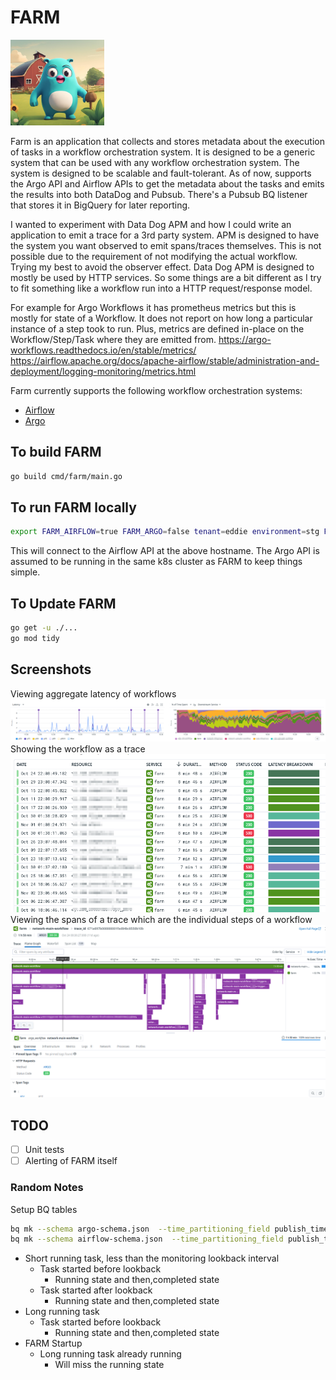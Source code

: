 # FARM
![](images/farm.png)

Farm is an application that collects and stores metadata about the execution of tasks in a workflow orchestration system. It is designed to be a generic system that can be used with any workflow orchestration system. The system is designed to be scalable and fault-tolerant. As of now, supports the Argo API and Airflow APIs to get the metadata about the tasks and emits the results into both DataDog and Pubsub. There's a Pubsub BQ listener that stores it in BigQuery for later reporting.

I wanted to experiment with Data Dog APM and how I could write an application to emit a trace for a 3rd party system. APM is designed to have the system you want observed to emit spans/traces themselves. This is not possible due to the requirement of not modifying the actual workflow. Trying my best to avoid the observer effect. Data Dog APM is designed to mostly be used by HTTP services. So some things are a bit different as I try to fit something like a workflow run into a HTTP request/response model.

For example for Argo Workflows it has prometheus metrics but this is mostly for state of a Workflow. It does not report on how long a particular instance of a step took to run. Plus, metrics are defined in-place on the Workflow/Step/Task where they are emitted from.
https://argo-workflows.readthedocs.io/en/stable/metrics/
https://airflow.apache.org/docs/apache-airflow/stable/administration-and-deployment/logging-monitoring/metrics.html



Farm currently supports the following workflow orchestration systems:
- [Airflow](https://airflow.apache.org/)
- [Argo](https://argoproj.github.io/argo/)

## To build FARM
```bash
go build cmd/farm/main.go
```

## To run FARM locally
```bash
export FARM_AIRFLOW=true FARM_ARGO=false tenant=eddie environment=stg FARM_TOPIC_PROJECT_ID=prj-eddie FARM_AIRFLOW_HOST=e11ca8325270b658352fff703307221fb48f-dot-us-east1.composer.googleusercontent.com FARM_ARGO_NAMESPACE=argo;go run ./cmd/farm/
```
This will connect to the Airflow API at the above hostname. The Argo API is assumed to be running in the same k8s cluster as FARM to keep things simple.
## To Update FARM
```bash
go get -u ./...
go mod tidy
```

## Screenshots
Viewing aggregate latency of workflows
![Latency](images/latency.png)
Showing the workflow as a trace
![Traces](images/traces.png)
Viewing the spans of a trace which are the individual steps of a workflow
![Spans](images/trace.png)

## TODO
* [ ] Unit tests
* [ ] Alerting of FARM itself

### Random Notes
Setup BQ tables
```bash
bq mk --schema argo-schema.json  --time_partitioning_field publish_time farm.argo
bq mk --schema airflow-schema.json  --time_partitioning_field publish_time farm.airflow
```

* Short running task, less than the monitoring lookback interval
    * Task started before lookback
      * Running state and then,completed state
    * Task started after lookback
      * Running state and then,completed state
* Long running task
  * Task started before lookback
    * Running state and then,completed state
* FARM Startup
    * Long running task already running
      * Will miss the running state
